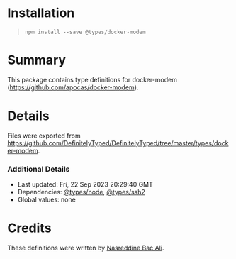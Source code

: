 # Installation
> `npm install --save @types/docker-modem`

# Summary
This package contains type definitions for docker-modem (https://github.com/apocas/docker-modem).

# Details
Files were exported from https://github.com/DefinitelyTyped/DefinitelyTyped/tree/master/types/docker-modem.

### Additional Details
 * Last updated: Fri, 22 Sep 2023 20:29:40 GMT
 * Dependencies: [@types/node](https://npmjs.com/package/@types/node), [@types/ssh2](https://npmjs.com/package/@types/ssh2)
 * Global values: none

# Credits
These definitions were written by [Nasreddine Bac Ali](https://github.com/bacali95).
